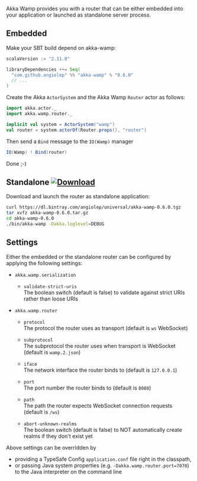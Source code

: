 Akka Wamp provides you with a router that can be either embedded into your application or launched as standalone server process.

## Embedded
Make your SBT build depend on akka-wamp:

```scala
scalaVersion := "2.11.8"

libraryDependencies ++= Seq(
  "com.github.angiolep" %% "akka-wamp" % "0.6.0"
  // ...
)
```

Create the Akka ``ActorSystem`` and the Akka Wamp ``Router`` actor as follows:

```scala
import akka.actor._
import akka.wamp.router._

implicit val system = ActorSystem("wamp")
val router = system.actorOf(Router.props(), "router")
```

Then send a ``Bind`` message to the ``IO(Wamp)`` manager

```scala
IO(Wamp) ! Bind(router)
```

Done ;-)

## Standalone [![Download][download-image]][download-url]
Download and launch the router as standalone application:

```bash
curl https://dl.bintray.com/angiolep/universal/akka-wamp-0.6.0.tgz
tar xvfz akka-wamp-0.6.0.tar.gz
cd akka-wamp-0.6.0
./bin/akka-wamp -Dakka.loglevel=DEBUG
```

## Settings
Either the embedded or the standalone router can be configured by applying the following settings:


 - ``akka.wamp.serialization``  
   
    - ``validate-strict-uris``  
      The boolean switch (default is false) to validate against strict URIs rather than loose URIs 
 
 - ``akka.wamp.router``  
   
    - ``protocol``  
      The protocol the router uses as transport (default is ``ws`` WebSocket)

    - ``subprotocol``  
       The subprotocol the router uses when transport is WebSocket (default is ``wamp.2.json``)

    - ``iface``  
      The network interface the router binds to (default is ``127.0.0.1``)

    - ``port``  
      The port number the router binds to (default is ``8080``)

    - ``path``  
      The path the router expects WebSocket connection requests (default is ``/ws``)
      
    - ``abort-unknown-realms``  
      The boolean switch (default is false) to NOT automatically create realms if they don't exist yet

Above settings can be overridden by

 * providing a TypeSafe Config ``application.conf`` file right in the classpath,
 * or passing Java system properties (e.g. ``-Dakka.wamp.router.port=7070``) to the Java interpreter on the command line


[download-image]: https://api.bintray.com/packages/angiolep/universal/akka-wamp/images/download.svg
[download-url]: https://bintray.com/angiolep/universal/akka-wamp/_latestVersion
